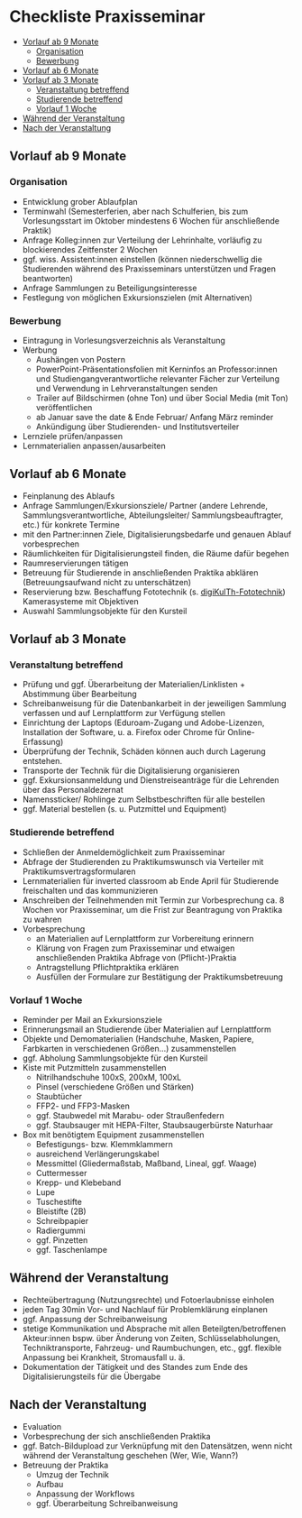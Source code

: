 # Checkliste Praxisseminar

<!-- TOC start (generated with https://github.com/derlin/bitdowntoc) -->

- [Vorlauf ab 9 Monate](#vorlauf-ab-9-monate)
   * [Organisation](#organisation)
   * [Bewerbung](#bewerbung)
- [Vorlauf ab 6 Monate](#vorlauf-ab-6-monate)
- [Vorlauf ab 3 Monate](#vorlauf-ab-3-monate)
   * [Veranstaltung betreffend](#veranstaltung-betreffend)
   * [Studierende betreffend](#studierende-betreffend)
   * [Vorlauf 1 Woche](#vorlauf-1-woche)
- [Während der Veranstaltung](#während-der-veranstaltung)
- [Nach der Veranstaltung](#nach-der-veranstaltung)

<!-- TOC end -->

## Vorlauf ab 9 Monate

### Organisation
- Entwicklung grober Ablaufplan
- Terminwahl (Semesterferien, aber nach Schulferien, bis zum Vorlesungsstart im Oktober mindestens 6 Wochen für anschließende Praktik)
- Anfrage Kolleg:innen zur Verteilung der Lehrinhalte, vorläufig zu blockierendes Zeitfenster 2 Wochen
- ggf. wiss. Assistent:innen einstellen (können niederschwellig die Studierenden während des Praxisseminars unterstützen und Fragen beantworten)
- Anfrage Sammlungen zu Beteiligungsinteresse
- Festlegung von möglichen Exkursionszielen (mit Alternativen)

### Bewerbung
- Eintragung in Vorlesungsverzeichnis als Veranstaltung
- Werbung
  - Aushängen von Postern
  - PowerPoint-Präsentationsfolien mit Kerninfos an Professor:innen und Studiengangverantwortliche relevanter Fächer zur Verteilung und Verwendung in Lehrveranstaltungen senden
  - Trailer auf Bildschirmen (ohne Ton) und über Social Media (mit Ton) veröffentlichen
  - ab Januar save the date & Ende Februar/ Anfang März reminder
  - Ankündigung über Studierenden- und Institutsverteiler
- Lernziele prüfen/anpassen
- Lernmaterialien anpassen/ausarbeiten

## Vorlauf ab 6 Monate

- Feinplanung des Ablaufs 
- Anfrage Sammlungen/Exkursionsziele/ Partner (andere Lehrende, Sammlungsverantwortliche, Abteilungsleiter/ Sammlungsbeauftragter, etc.) für konkrete Termine
- mit den Partner:innen Ziele, Digitalisierungsbedarfe und genauen Ablauf vorbesprechen
- Räumlichkeiten für Digitalisierungsteil finden, die Räume dafür begehen
- Raumreservierungen tätigen
- Betreuung für Studierende in anschließenden Praktika abklären (Betreuungsaufwand nicht zu unterschätzen)
- Reservierung bzw. Beschaffung Fototechnik (s. [digiKulTh-Fototechnik](https://github.com/digiKulTh/Lehr-Lern-Materialien/blob/main/digiKulTh-Fototechnik.md))
Kamerasysteme mit Objektiven
- Auswahl Sammlungsobjekte für den Kursteil

## Vorlauf ab 3 Monate

### Veranstaltung betreffend
- Prüfung und ggf. Überarbeitung der Materialien/Linklisten + Abstimmung über Bearbeitung
- Schreibanweisung für die Datenbankarbeit in der jeweiligen Sammlung verfassen und auf Lernplattform zur Verfügung stellen
- Einrichtung der Laptops (Eduroam-Zugang und Adobe-Lizenzen, Installation der Software, u. a. Firefox oder Chrome für Online-Erfassung)
- Überprüfung der Technik, Schäden können auch durch Lagerung entstehen.
- Transporte der Technik für die Digitalisierung organisieren
- ggf. Exkursionsanmeldung und Dienstreiseanträge für die Lehrenden über das Personaldezernat
- Namenssticker/ Rohlinge zum Selbstbeschriften für alle bestellen
- ggf. Material bestellen (s. u. Putzmittel und Equipment)

### Studierende betreffend
- Schließen der Anmeldemöglichkeit zum Praxisseminar
- Abfrage der Studierenden zu Praktikumswunsch via Verteiler mit Praktikumsvertragsformularen
- Lernmaterialien für inverted classroom ab Ende April für Studierende freischalten und das kommunizieren    
- Anschreiben der Teilnehmenden mit Termin zur Vorbesprechung ca. 8 Wochen vor Praxisseminar, um die Frist zur Beantragung von Praktika zu wahren
- Vorbesprechung
  - an Materialien auf Lernplattform zur Vorbereitung erinnern
  - Klärung von Fragen zum Praxisseminar und etwaigen anschließenden Praktika Abfrage von (Pflicht-)Praktia
  - Antragstellung Pflichtpraktika erklären
  - Ausfüllen der Formulare zur Bestätigung der Praktikumsbetreuung

### Vorlauf 1 Woche

- Reminder per Mail an Exkursionsziele
- Erinnerungsmail an Studierende über Materialien auf Lernplattform
- Objekte und Demomaterialien (Handschuhe, Masken, Papiere, Farbkarten in verschiedenen Größen...) zusammenstellen
- ggf. Abholung Sammlungsobjekte für den Kursteil
- Kiste mit Putzmitteln zusammenstellen
  - Nitrilhandschuhe 100xS, 200xM, 100xL
  - Pinsel (verschiedene Größen und Stärken)
  - Staubtücher
  - FFP2- und FFP3-Masken
  - ggf. Staubwedel mit Marabu- oder Straußenfedern
  - ggf. Staubsauger mit HEPA-Filter, Staubsaugerbürste Naturhaar
- Box mit benötigtem Equipment zusammenstellen
  - Befestigungs- bzw. Klemmklammern
  - ausreichend Verlängerungskabel
  - Messmittel (Gliedermaßstab, Maßband, Lineal, ggf. Waage)
  - Cuttermesser
  - Krepp- und Klebeband
  - Lupe
  - Tuschestifte
  - Bleistifte (2B)
  - Schreibpapier
  - Radiergummi
  - ggf. Pinzetten
  - ggf. Taschenlampe

## Während der Veranstaltung

- Rechteübertragung (Nutzungsrechte) und Fotoerlaubnisse einholen
- jeden Tag 30min Vor- und Nachlauf für Problemklärung einplanen
- ggf. Anpassung der Schreibanweisung
- stetige Kommunikation und Absprache mit allen Beteilgten/betroffenen Akteur:innen bspw. über Änderung von Zeiten, Schlüsselabholungen, Techniktransporte, Fahrzeug- und Raumbuchungen, etc., ggf. flexible Anpassung bei Krankheit, Stromausfall u. ä.
- Dokumentation der Tätigkeit und des Standes zum Ende des Digitalisierungsteils für die Übergabe

## Nach der Veranstaltung

- Evaluation
- Vorbesprechung der sich anschließenden Praktika
- ggf. Batch-Bildupload zur Verknüpfung mit den Datensätzen, wenn nicht während der Veranstaltung geschehen (Wer, Wie, Wann?)
- Betreuung der Praktika
  - Umzug der Technik
  - Aufbau
  - Anpassung der Workflows
  - ggf. Überarbeitung Schreibanweisung
